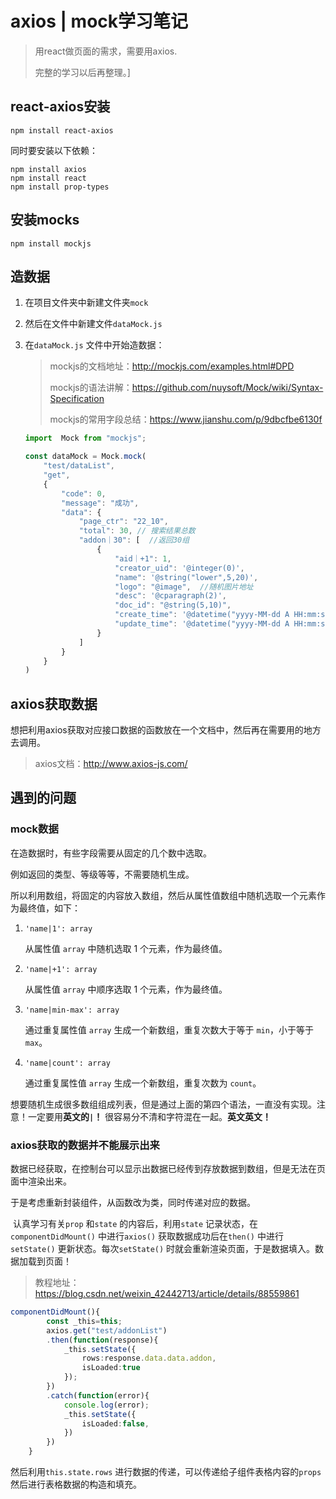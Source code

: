 # axios | mock学习笔记

> 用react做页面的需求，需要用axios.
>
> 完整的学习以后再整理。]



## react-axios安装

`npm install react-axios`

同时要安装以下依赖：

```
npm install axios
npm install react
npm install prop-types
```



## 安装mocks

`npm install mockjs`



## 造数据

1. 在项目文件夹中新建文件夹`mock` 

2. 然后在文件中新建文件`dataMock.js` 

3. 在`dataMock.js` 文件中开始造数据：

   > mockjs的文档地址：http://mockjs.com/examples.html#DPD
   >
   > mockjs的语法讲解：https://github.com/nuysoft/Mock/wiki/Syntax-Specification
   >
   > mockjs的常用字段总结：https://www.jianshu.com/p/9dbcfbe6130f

   ```js
   import  Mock from "mockjs";
   
   const dataMock = Mock.mock(
       "test/dataList",
       "get",
       {
           "code": 0,
           "message": "成功",
           "data": {
               "page_ctr": "22_10",
               "total": 30, // 搜索结果总数
               "addon｜30": [  //返回30组
                   {
                       "aid｜+1": 1,
                       "creator_uid": '@integer(0)',
                       "name": '@string("lower",5,20)',
                       "logo": "@image",  //随机图片地址
                       "desc": '@cparagraph(2)',
                       "doc_id": "@string(5,10)",
                       "create_time": '@datetime("yyyy-MM-dd A HH:mm:ss")',
                       "update_time": '@datetime("yyyy-MM-dd A HH:mm:ss")',
                   }
               ]
           }
       }
   )
   ```



## axios获取数据

想把利用axios获取对应接口数据的函数放在一个文档中，然后再在需要用的地方去调用。

> axios文档：http://www.axios-js.com/



## 遇到的问题

### mock数据

在造数据时，有些字段需要从固定的几个数中选取。

例如返回的类型、等级等等，不需要随机生成。

所以利用数组，将固定的内容放入数组，然后从属性值数组中随机选取一个元素作为最终值，如下：

1. `'name|1': array`

   从属性值 `array` 中随机选取 1 个元素，作为最终值。

2. `'name|+1': array`

   从属性值 `array` 中顺序选取 1 个元素，作为最终值。

3. `'name|min-max': array`

   通过重复属性值 `array` 生成一个新数组，重复次数大于等于 `min`，小于等于 `max`。

4. `'name|count': array`

   通过重复属性值 `array` 生成一个新数组，重复次数为 `count`。

想要随机生成很多数组组成列表，但是通过上面的第四个语法，一直没有实现。注意！一定要用**英文的`|`！** 很容易分不清和字符混在一起。**英文英文！**



### axios获取的数据并不能展示出来

​        数据已经获取，在控制台可以显示出数据已经传到存放数据到数组，但是无法在页面中渲染出来。

于是考虑重新封装组件，从函数改为类，同时传递对应的数据。

​        认真学习有关`prop` 和`state` 的内容后，利用`state` 记录状态，在`componentDidMount()` 中进行`axios()` 获取数据成功后在`then()` 中进行`setState()` 更新状态。每次`setState()` 时就会重新渲染页面，于是数据填入。数据加载到页面！

>  教程地址：https://blog.csdn.net/weixin_42442713/article/details/88559861

```ts
componentDidMount(){
        const _this=this;
        axios.get("test/addonList")
        .then(function(response){
            _this.setState({
                rows:response.data.data.addon,
                isLoaded:true
            });
        })
        .catch(function(error){
            console.log(error);
            _this.setState({
                isLoaded:false,
            })
        })
    }
```

然后利用`this.state.rows` 进行数据的传递，可以传递给子组件表格内容的`props`然后进行表格数据的构造和填充。



